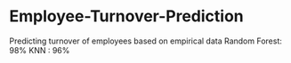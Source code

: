 # Employee-Turnover-Prediction
Predicting turnover of employees based on empirical data
Random Forest: 98%
KNN : 96%
